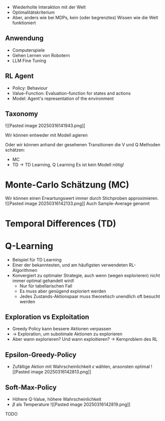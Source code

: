 - Wiederholte Interaktion mit der Welt
- Optimalitätskriterium
- Aber, anders wie bei MDPs, kein (oder begrenztes) Wissen wie die Welt funktioniert

## Anwendung
- Computerspiele
- Gehen Lernen von Robotern
- LLM Fine Tuning

## RL Agent
- Policy: Behaviour
- Value-Function: Evaluation-function for states and actions
- Model: Agent's representation of the environment

## Taxonomy
![[Pasted image 20250316141943.png]]

Wir können entweder mit Modell agieren

Oder wir können anhand der gesehenen Transitionen die V und Q Methoden schätzen:
- MC
- TD -> TD Learning, Q Learning
Es ist kein Modell nötig!

# Monte-Carlo Schätzung (MC)
Wir können einen Erwartungswert immer durch Stichproben approximieren.
![[Pasted image 20250316142133.png]]
Auch Sample-Average genannt

# Temporal Differences (TD)


# Q-Learning
- Beispiel für TD Learning
- Einer der bekanntesten, und am häufigsten verwendeten RL-Algorithmen
- Konvergiert zu optimaler Strategie, auch wenn (wegen explorieren) nicht immer optimal gehandelt wird!
	- Nur für tabellarischen Fall
	- Es muss aber genügend exploriert werden
	- Jedes Zustands-Aktionspaar muss theoretisch unendlich oft besucht werden

## Exploration vs Exploitation
- Greedy Policy kann bessere Aktionen verpassen
- -> Exploration, um subotimale Aktionen zu explorieren
- Aber wann explorieren? Und wann exploitieren? -> Kernproblem des RL

## Epsilon-Greedy-Policy
- Zufällige Aktion mit Wahrscheinlichkeit $\epsilon$ wählen, ansonsten optimal
![[Pasted image 20250316142813.png]]

## Soft-Max-Policy
- Höhere Q-Value, höhere Wahrscheinlichkeit
- $\beta$ als Temperature
![[Pasted image 20250316142819.png]]

TODO